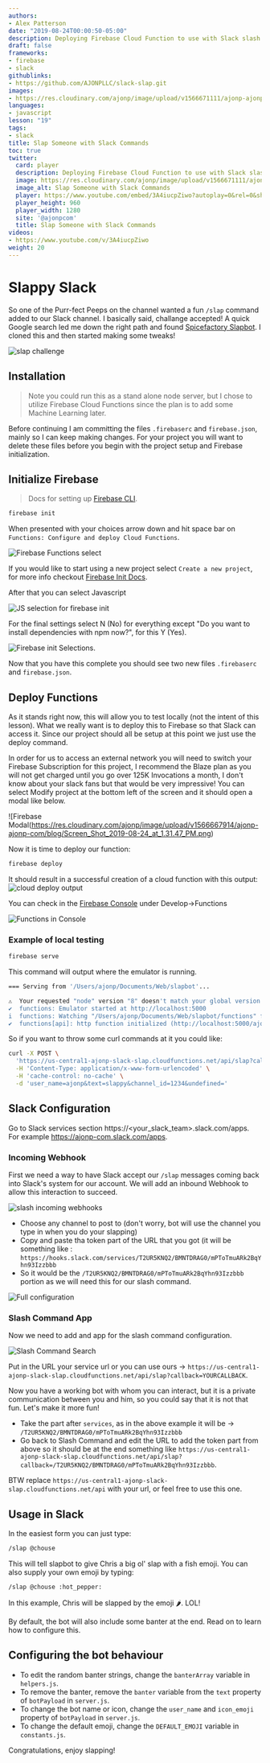 ```yaml
---
authors:
- Alex Patterson
date: "2019-08-24T00:00:50-05:00"
description: Deploying Firebase Cloud Function to use with Slack slash commands. Sending someone a /slap!
draft: false
frameworks:
- firebase
- slack
githublinks:
- https://github.com/AJONPLLC/slack-slap.git
images:
- https://res.cloudinary.com/ajonp/image/upload/v1566671111/ajonp-ajonp-com/19-slack-slash-command-slap/Slack_Slash_Command_Slap.png
languages:
- javascript
lesson: "19"
tags:
- slack
title: Slap Someone with Slack Commands
toc: true
twitter:
  card: player
  description: Deploying Firebase Cloud Function to use with Slack slash commands. Sending someone a /slap!
  image: https://res.cloudinary.com/ajonp/image/upload/v1566671111/ajonp-ajonp-com/19-slack-slash-command-slap/Slack_Slash_Command_Slap.png
  image_alt: Slap Someone with Slack Commands
  player: https://www.youtube.com/embed/3A4iucpZiwo?autoplay=0&rel=0&showinfo=0&modestbranding=1
  player_height: 960
  player_width: 1280
  site: '@ajonpcom'
  title: Slap Someone with Slack Commands
videos:
- https://www.youtube.com/v/3A4iucpZiwo
weight: 20
---
```


# Slappy Slack

So one of the Purr-fect Peeps on the channel wanted a fun `/slap` command added to our Slack channel. I basically said, challange accepted!
A quick Google search led me down the right path and found [Spicefactory Slapbot](https://spicefactory.co/blog/2015/12/09/slapbot-for-slack-good-old-slap-available-again/). I cloned this and then started making some tweaks!

![slap challenge](https://res.cloudinary.com/ajonp/image/upload/v1566663387/ajonp-ajonp-com/blog/Screen_Shot_2019-08-24_at_12.08.04_PM.png)

## Installation

> Note you could run this as a stand alone node server, but I chose to utilize Firebase Cloud Functions since the plan is to add some Machine Learning later.

Before continuing I am committing the files `.firebaserc` and `firebase.json`, mainly so I can keep making changes. For your project you will want to delete these files before you begin with the project setup and Firebase initialization.

## Initialize Firebase

> Docs for setting up [Firebase CLI](https://firebase.google.com/docs/cli).

```sh
firebase init
```

When presented with your choices arrow down and hit space bar on `Functions: Configure and deploy Cloud Functions`.

![Firebase Functions select](https://res.cloudinary.com/ajonp/image/upload/v1566664040/ajonp-ajonp-com/blog/Screen_Shot_2019-08-24_at_12.26.04_PM.png)

If you would like to start using a new project select `Create a new project`, for more info checkout [Firebase Init Docs](https://firebase.google.com/docs/cli).

After that you can select Javascript

![JS selection for firebase init](https://res.cloudinary.com/ajonp/image/upload/v1566664040/ajonp-ajonp-com/blog/Screen_Shot_2019-08-24_at_12.26.20_PM.png)

For the final settings select N (No) for everything except "Do you want to install dependencies with npm now?", for this Y (Yes).

![Firebase init Selections](https://res.cloudinary.com/ajonp/image/upload/v1566664040/ajonp-ajonp-com/blog/Screen_Shot_2019-08-24_at_12.27.07_PM.png).

Now that you have this complete you should see two new files `.firebaserc` and `firebase.json`.

## Deploy Functions

As it stands right now, this will allow you to test locally (not the intent of this lesson).
What we really want is to deploy this to Firebase so that Slack can access it. Since our project should all be setup at this point we just use the deploy command.

In order for us to access an external network you will need to switch your Firebase Subscription for this project, I recommend the Blaze plan as you will not get charged until you go over 125K Invocations a month, I don't know about your slack fans but that would be very impressive! You can select Modify project at the bottom left of the screen and it should open a modal like below.

![Firebase Modal(https://res.cloudinary.com/ajonp/image/upload/v1566667914/ajonp-ajonp-com/blog/Screen_Shot_2019-08-24_at_1.31.47_PM.png)

Now it is time to deploy our function:

```sh
firebase deploy
```

It should result in a successful creation of a cloud function with this output:
![cloud deploy output](https://res.cloudinary.com/ajonp/image/upload/v1566667465/ajonp-ajonp-com/blog/Screen_Shot_2019-08-24_at_1.24.11_PM.png)

You can check in the [Firebase Console](https://console.firebase.com/) under Develop->Functions

![Functions in Console](https://res.cloudinary.com/ajonp/image/upload/v1566667721/ajonp-ajonp-com/blog/Screen_Shot_2019-08-24_at_1.28.22_PM.png)

### Example of local testing

```sh
firebase serve
```

This command will output where the emulator is running.

```sh
=== Serving from '/Users/ajonp/Documents/Web/slapbot'...

⚠  Your requested "node" version "8" doesn't match your global version "10"
✔  functions: Emulator started at http://localhost:5000
i  functions: Watching "/Users/ajonp/Documents/Web/slapbot/functions" for Cloud Functions...
✔  functions[api]: http function initialized (http://localhost:5000/ajonp-slack-slap/us-central1/api).
```

So if you want to throw some curl commands at it you could like:

```sh
curl -X POST \
  'https://us-central1-ajonp-slack-slap.cloudfunctions.net/api/slap?callback=YOURCALLBACK' \
  -H 'Content-Type: application/x-www-form-urlencoded' \
  -H 'cache-control: no-cache' \
  -d 'user_name=ajonp&text=slappy&channel_id=1234&undefined='
```

## Slack Configuration

Go to Slack services section https://<your_slack_team>.slack.com/apps. For example https://ajonp-com.slack.com/apps.

### Incoming Webhook

First we need a way to have Slack accept our `/slap` messages coming back into Slack's system for our account. We will add an inbound Webhook to allow this interaction to succeed.

![slash incoming webhooks](https://res.cloudinary.com/ajonp/image/upload/v1566668484/ajonp-ajonp-com/blog/Screen_Shot_2019-08-24_at_1.37.36_PM.png)

- Choose any channel to post to (don't worry, bot will use the channel you type in when you do your slapping)
- Copy and paste tha token part of the URL that you got (it will be something like : `https://hooks.slack.com/services/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`
- So it would be the `/T2UR5KNQ2/BMNTDRAG0/mPToTmuARk2BqYhn93Izzbbb` portion as we will need this for our slash command.

![Full configuration](https://res.cloudinary.com/ajonp/image/upload/v1566668484/ajonp-ajonp-com/blog/Screen_Shot_2019-08-24_at_1.41.05_PM.png)

### Slash Command App

Now we need to add and app for the slash command configuration.

![Slash Command Search](https://res.cloudinary.com/ajonp/image/upload/v1566667140/ajonp-ajonp-com/blog/Screen_Shot_2019-08-24_at_12.49.28_PM.png)



Put in the URL your service url or you can use ours -> `https://us-central1-ajonp-slack-slap.cloudfunctions.net/api/slap?callback=YOURCALLBACK`.

Now you have a working bot with whom you can interact, but it is a private communication between you and him, so you could say that it is not that fun. Let's make it more fun!

- Take the part after `services`, as in the above example it will be -> `/T2UR5KNQ2/BMNTDRAG0/mPToTmuARk2BqYhn93Izzbbb`
- Go back to Slash Command and edit the URL to add the token part from above so it should be at the end something like `https://us-central1-ajonp-slack-slap.cloudfunctions.net/api/slap?callback=/T2UR5KNQ2/BMNTDRAG0/mPToTmuARk2BqYhn93Izzbbb`.

BTW replace `https://us-central1-ajonp-slack-slap.cloudfunctions.net/api` with your url, or feel free to use this one.

## Usage in Slack

In the easiest form you can just type:

```sh
/slap @chouse
```

This will tell slapbot to give Chris a big ol' slap with a fish emoji. You can also supply your own emoji by typing:

```sh
/slap @chouse :hot_pepper:
```

In this example, Chris will be slapped by the emoji 🌶. LOL!

By default, the bot will also include some banter at the end. Read on to learn how to configure this.

## Configuring the bot behaviour

- To edit the random banter strings, change the `banterArray` variable in `helpers.js`.
- To remove the banter, remove the `banter` variable from the `text` property of `botPayload` in `server.js`.
- To change the bot name or icon, change the `user_name` and `icon_emoji` property of `botPayload` in `server.js`.
- To change the default emoji, change the `DEFAULT_EMOJI` variable in `constants.js`.

Congratulations, enjoy slapping!
